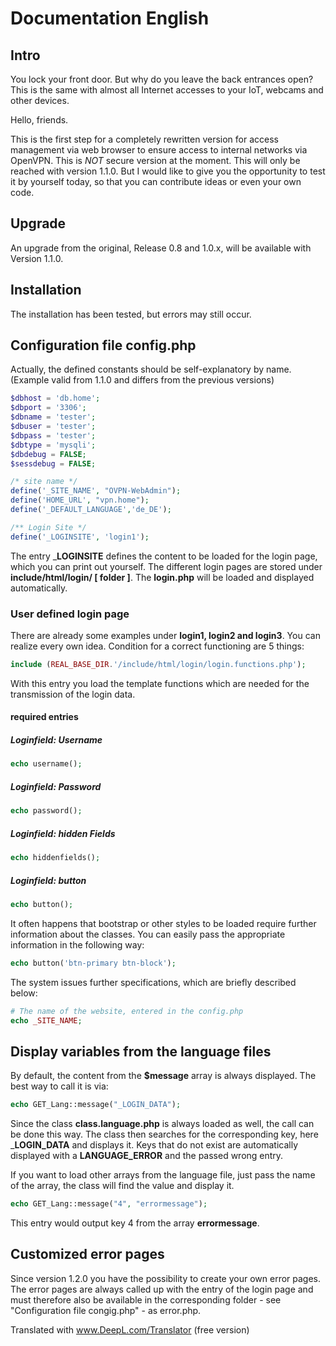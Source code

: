 # Documentation English

## Intro

You lock your front door. But why do you leave the back entrances open? This is the same with almost all Internet accesses to your IoT, webcams and other devices.

Hello, friends.

This is the first step for a completely rewritten version for access management via web browser to ensure access to internal networks via OpenVPN. This is _NOT_ secure version at the moment. This will only be reached with version 1.1.0. But I would like to give you the opportunity to test it by yourself today, so that you can contribute ideas or even your own code.

## Upgrade

An upgrade from the original, Release 0.8 and 1.0.x, will be available with Version 1.1.0.

## Installation

The installation has been tested, but errors may still occur.

## Configuration file config.php

Actually, the defined constants should be self-explanatory by name. (Example valid from 1.1.0 and differs from the previous versions)

````php
$dbhost = 'db.home';
$dbport = '3306';
$dbname = 'tester';
$dbuser = 'tester';
$dbpass = 'tester';
$dbtype = 'mysqli';
$dbdebug = FALSE;
$sessdebug = FALSE;

/* site name */
define('_SITE_NAME', "OVPN-WebAdmin");
define('HOME_URL', "vpn.home");
define('_DEFAULT_LANGUAGE','de_DE');

/** Login Site */
define('_LOGINSITE', 'login1');
````

The entry ___LOGINSITE__ defines the content to be loaded for the login page, which you can print out yourself. The different login pages are stored under __include/html/login/ [ folder ]__. The __login.php__ will be loaded and displayed automatically.

### User defined login page

There are already some examples under __login1, login2 and login3__. You can realize every own idea. Condition for a correct functioning are 5 things:

````php
include (REAL_BASE_DIR.'/include/html/login/login.functions.php');
````

With this entry you load the template functions which are needed for the transmission of the login data.

#### required entries

##### Loginfield: Username

````php
echo username();
````

##### Loginfield: Password

````php
echo password();
````

##### Loginfield: hidden Fields

````php
echo hiddenfields();
````

##### Loginfield: button

````php
echo button();
````

It often happens that bootstrap or other styles to be loaded require further information about the classes. You can easily pass the appropriate information in the following way:

````php
echo button('btn-primary btn-block');
````

The system issues further specifications, which are briefly described below:

````php
# The name of the website, entered in the config.php
echo _SITE_NAME;

````

## Display variables from the language files

By default, the content from the __$message__ array is always displayed. The best way to call it is via:

````php
echo GET_Lang::message("_LOGIN_DATA");

````

Since the class __class.language.php__ is always loaded as well, the call can be done this way. The class then searches for the corresponding key, here ___LOGIN_DATA__ and displays it. Keys that do not exist are automatically displayed with a __LANGUAGE_ERROR__ and the passed wrong entry.

If you want to load other arrays from the language file, just pass the name of the array, the class will find the value and display it.

````php
echo GET_Lang::message("4", "errormessage");

````

This entry would output key 4 from the array __errormessage__.

## Customized error pages

Since version 1.2.0 you have the possibility to create your own error pages. The error pages are always called up with the entry of the login page and must therefore also be available in the corresponding folder - see "Configuration file congig.php" - as error.php.

Translated with www.DeepL.com/Translator (free version)
